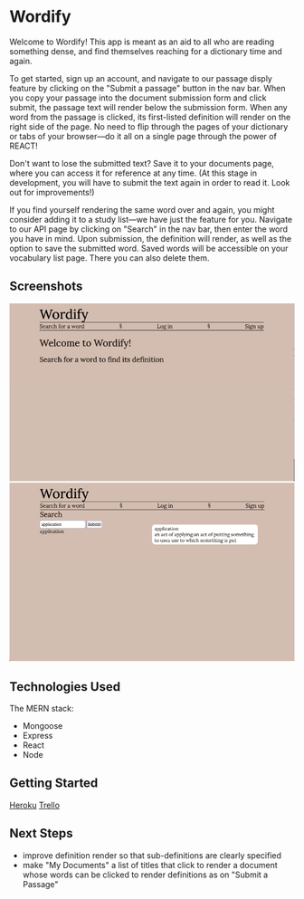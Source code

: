 # Wordify

Welcome to Wordify! This app is meant as an aid to all who are reading something dense, and find themselves reaching for a dictionary time and again.

To get started, sign up an account, and navigate to our passage disply feature by clicking on the "Submit a passage" button in the nav bar. When you copy your passage into the document submission form and click submit, the passage text will render below the submission form. When any word from the passage is clicked, its first-listed definition will render on the right side of the page. No need to flip through the pages of your dictionary or tabs of your browser—do it all on a single page through the power of REACT!

Don't want to lose the submitted text? Save it to your documents page, where you can access it for reference at any time. (At this stage in development, you will have to submit the text again in order to read it. Look out for improvements!)

If you find yourself rendering the same word over and again, you might consider adding it to a study list—we have just the feature for you. Navigate to our API page by clicking on "Search" in the nav bar, then enter the word you have in mind. Upon submission, the definition will render, as well as the option to save the submitted word. Saved words will be accessible on your vocabulary list page. There you can also delete them.


## Screenshots
![Homepage](./screenshots/wordify-home.png)
![Search result](./screenshots/wordify-search.png)


## Technologies Used

The MERN stack:
- Mongoose
- Express
- React
- Node


## Getting Started

[Heroku](https://wordify123.herokuapp.com/)
[Trello](https://trello.com/b/Kj8vpi5z/wordify)


## Next Steps

- improve definition render so that sub-definitions are clearly specified
- make "My Documents" a list of titles that click to render a document whose words can be clicked to render definitions as on "Submit a Passage"

